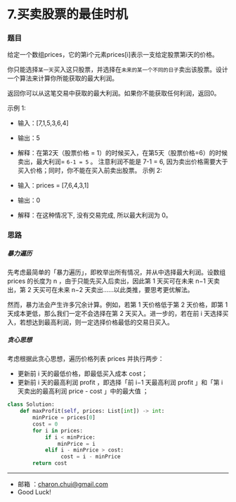 7.买卖股票的最佳时机
===


### 题目

给定一个数组prices，它的第i个元素prices[i]表示一支给定股票第i天的价格。      

你只能选择`某一天`买入这只股票，并选择在`未来的某一个不同的日子`卖出该股票。设计一个算法来计算你所能获取的最大利润。     

返回你可以从这笔交易中获取的最大利润。如果你不能获取任何利润，返回0。   

 

示例 1:   

- 输入：[7,1,5,3,6,4]
- 输出：5
- 解释：在第2天（股票价格 = 1）的时候买入，在第5天（股票价格=6）的时候卖出，最大利润= `6-1 = 5` 。
     注意利润不能是 7-1 = 6, 因为卖出价格需要大于买入价格；同时，你不能在买入前卖出股票。
示例 2:   

- 输入：prices = [7,6,4,3,1]
- 输出：0
- 解释：在这种情况下, 没有交易完成, 所以最大利润为 0。


### 思路


##### 暴力遍历

先考虑最简单的「暴力遍历」，即枚举出所有情况，并从中选择最大利润。设数组 prices 的长度为 n ，由于只能先买入后卖出，因此第 1 天买可在未来 n−1 天卖出，第 2 天买可在未来 n−2 天卖出……以此类推，要思考更优解法。

然而，暴力法会产生许多冗余计算。例如，若第 1 天价格低于第 2 天价格，即第 1 天成本更低，那么我们一定不会选择在第 2 天买入。进一步的，若在前 i 天选择买入，若想达到最高利润，则一定选择价格最低的交易日买入。

##### 贪心思想

考虑根据此贪心思想，遍历价格列表 prices 并执行两步：


- 更新前 i 天的最低价格，即最低买入成本 cost；
- 更新前 i 天的最高利润 profit ，即选择「前 i−1 天最高利润 profit 」和「第 i 天卖出的最高利润 price - cost 」中的最大值 ；


```python
class Solution:
    def maxProfit(self, prices: List[int]) -> int:
        minPrice = prices[0]
        cost = 0
        for i in prices:
            if i < minPrice:
                minPrice = i
            elif i - minPrice > cost:
                 cost = i - minPrice
        return cost
```        














---
- 邮箱 ：charon.chui@gmail.com  
- Good Luck! 

	
